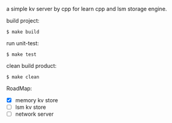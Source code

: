 a simple kv server by cpp for learn cpp and lsm storage engine.

build project:

```
$ make build
```

run unit-test:

```
$ make test
```

clean build product:

```
$ make clean
```

RoadMap:
- [x] memory kv store
- [ ] lsm kv store
- [ ] network server
